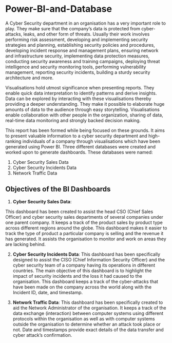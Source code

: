 # Power-BI-and-Database

A Cyber Security department in an organisation has a very important role to play. They make 
sure that the company’s data is protected  from cyber-attacks, leaks, and other form of threats. 
Usually their work involves performing risk assessment, developing and implementing security 
strategies and planning, establishing security policies and procedures, developing incident 
response and management plans, ensuring network and infrastructure security, implementing 
data protection measures, conducting security awareness and training campaigns, deploying 
threat intelligence and security monitoring tools, performing vulnerability management, 
reporting security incidents, building a sturdy security architecture and more. 

Visualisations hold utmost significance when presenting reports. They enable quick data 
interpretation to identify patterns and derive insights. Data can be explored by interacting with 
these visualisations thereby providing a deeper understanding. They make it possible to 
elaborate huge amounts of data to the audience through easy storytelling. Visualisations enable 
collaboration with other people in the organization, sharing of data, real-time data monitoring 
and strongly backed decision making. 

This report has been formed while being focused on these grounds. It aims to present valuable 
information to a cyber security department and high-ranking individuals of a company through 
visualisations which have been generated using Power BI. Three different databases were 
created and worked upon to generate dashboards. These databases were named: 

1. Cyber Security Sales Data 
2. Cyber Security Incidents Data 
3. Network Traffic Data

## Objectives of the BI Dashboards 

1. **Cyber Security Sales Data**: 

This dashboard has been created to assist the head CSO (Chief Sales Officer) and cyber security 
sales departments of several companies under one parent company. It keeps a track of the 
product sales by product type across different regions around the globe. This dashboard makes 
it easier to track the type of product a particular company is selling and the revenue it has 
generated. It assists the organisation to monitor and work on areas they are lacking behind. 

2. **Cyber Security Incidents Data**: 
This dashboard has been specifically designed to assist the CISO (Chief Information Security 
Officer) and the cyber security team of a company having its operations in different countries. 
The main objective of this dashboard is to highlight the impact of security incidents and the 
loss it had caused to the organisation. This dashboard keeps a track of the cyber-attacks that 
have been made on the company across the world along with the Incident ID, date, and 
timestamp.

3. **Network Traffic Data**: 
This dashboard has been specifically created to aid the Network Administrator of the 
organisation. It keeps a track of the data exchange (interaction) between computer systems 
using different protocols within the organisation as well as with computer systems outside the 
organisation to determine whether an attack took place or not. Date and timestamps provide 
exact details of the data transfer and cyber attack’s confirmation. 
